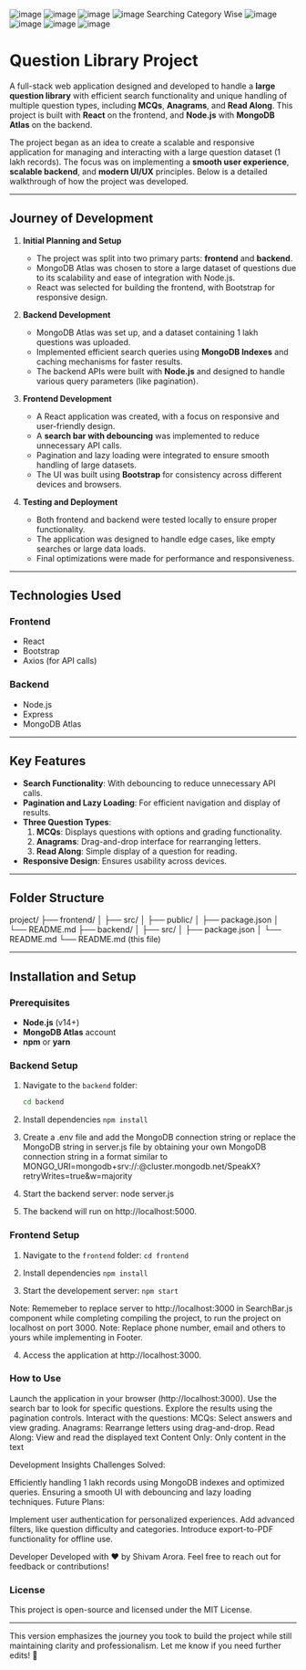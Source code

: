 ![image](https://github.com/user-attachments/assets/34b9060a-0933-4cf7-89a5-29b594bb2dc2)
![image](https://github.com/user-attachments/assets/091d5d54-2d9a-41e4-a1c2-eba0091b8e9c)
![image](https://github.com/user-attachments/assets/3e002523-0770-4ec4-a684-93eca515d503)
![image](https://github.com/user-attachments/assets/fba739f2-8052-4450-a85b-f9dd6eaf1086)
Searching Category Wise
![image](https://github.com/user-attachments/assets/f27ae4b8-bf1f-4752-9aae-28f9e2236259)
![image](https://github.com/user-attachments/assets/83c86217-0d1d-42c0-bbb8-110d09627c51)
![image](https://github.com/user-attachments/assets/d9e7d65f-12b8-4746-84f6-c6b98bc2ff78)
![image](https://github.com/user-attachments/assets/7801f6cd-9aa5-490a-9779-221775496dee)

# Question Library Project

A full-stack web application designed and developed to handle a **large question library** with efficient search functionality and unique handling of multiple question types, including **MCQs**, **Anagrams**, and **Read Along**. This project is built with **React** on the frontend, and **Node.js** with **MongoDB Atlas** on the backend.

The project began as an idea to create a scalable and responsive application for managing and interacting with a large question dataset (1 lakh records). The focus was on implementing a **smooth user experience**, **scalable backend**, and **modern UI/UX** principles. Below is a detailed walkthrough of how the project was developed.

---

## **Journey of Development**
1. **Initial Planning and Setup**
   - The project was split into two primary parts: **frontend** and **backend**.
   - MongoDB Atlas was chosen to store a large dataset of questions due to its scalability and ease of integration with Node.js.
   - React was selected for building the frontend, with Bootstrap for responsive design.

2. **Backend Development**
   - MongoDB Atlas was set up, and a dataset containing 1 lakh questions was uploaded.
   - Implemented efficient search queries using **MongoDB Indexes** and caching mechanisms for faster results.
   - The backend APIs were built with **Node.js** and designed to handle various query parameters (like pagination).

3. **Frontend Development**
   - A React application was created, with a focus on responsive and user-friendly design.
   - A **search bar with debouncing** was implemented to reduce unnecessary API calls.
   - Pagination and lazy loading were integrated to ensure smooth handling of large datasets.
   - The UI was built using **Bootstrap** for consistency across different devices and browsers.

4. **Testing and Deployment**
   - Both frontend and backend were tested locally to ensure proper functionality.
   - The application was designed to handle edge cases, like empty searches or large data loads.
   - Final optimizations were made for performance and responsiveness.

---

## **Technologies Used**
### **Frontend**
- React
- Bootstrap
- Axios (for API calls)

### **Backend**
- Node.js
- Express
- MongoDB Atlas

---

## **Key Features**
- **Search Functionality**: With debouncing to reduce unnecessary API calls.
- **Pagination and Lazy Loading**: For efficient navigation and display of results.
- **Three Question Types**:
  1. **MCQs**: Displays questions with options and grading functionality.
  2. **Anagrams**: Drag-and-drop interface for rearranging letters.
  3. **Read Along**: Simple display of a question for reading.
- **Responsive Design**: Ensures usability across devices.

---

## **Folder Structure**
project/ ├── frontend/ │ ├── src/ │ ├── public/ │ ├── package.json │ └── README.md ├── backend/ │ ├── src/ │ ├── package.json │ └── README.md └── README.md (this file)


---

## **Installation and Setup**
### **Prerequisites**
- **Node.js** (v14+)
- **MongoDB Atlas** account
- **npm** or **yarn**

### **Backend Setup**
1. Navigate to the `backend` folder:
   ```bash
   cd backend

2. Install dependencies
`npm install`

3. Create a .env file and add the MongoDB connection string or replace the MongoDB string in server.js file by obtaining your own MongoDB connection string in a format similar to
MONGO_URI=mongodb+srv://<username>:<password>@cluster.mongodb.net/SpeakX?retryWrites=true&w=majority

4. Start the backend server:
node server.js

5. The backend will run on http://localhost:5000.

### **Frontend Setup**
1. Navigate to the `frontend` folder:
   `cd frontend`

2. Install dependencies
   `npm install`

3. Start the developement server:
   `npm start`

Note: Rememeber to replace server to http://localhost:3000 in SearchBar.js component while completing compiling the project, to run the project on localhost on port 3000.
Note: Replace phone number, email and others to yours while implementing in Footer.

4. Access the application at http://localhost:3000.

### **How to Use**
Launch the application in your browser (http://localhost:3000).
Use the search bar to look for specific questions.
Explore the results using the pagination controls.
Interact with the questions:
MCQs: Select answers and view grading.
Anagrams: Rearrange letters using drag-and-drop.
Read Along: View and read the displayed text
Content Only: Only content in the text

Development Insights
Challenges Solved:

Efficiently handling 1 lakh records using MongoDB indexes and optimized queries.
Ensuring a smooth UI with debouncing and lazy loading techniques.
Future Plans:

Implement user authentication for personalized experiences.
Add advanced filters, like question difficulty and categories.
Introduce export-to-PDF functionality for offline use.

Developer
Developed with ❤️ by Shivam Arora. Feel free to reach out for feedback or contributions! 

### **License**

This project is open-source and licensed under the MIT License.


---

This version emphasizes the journey you took to build the project while still maintaining clarity and professionalism. Let me know if you need further edits! 🚀

